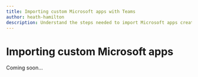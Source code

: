 ```yaml
---
title: Importing custom Microsoft apps with Teams
author: heath-hamilton
description: Understand the steps needed to import Microsoft apps created with low-code solutions, such as Power Apps.
---
```

# Importing custom Microsoft apps

Coming soon...